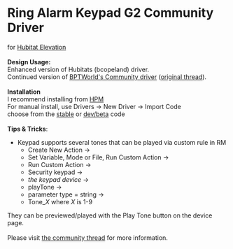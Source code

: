 # Ring Alarm Keypad G2 Community Driver
for <a href="https://hubitat.com/" target="_blank">Hubitat Elevation</a><br>
<br>
<b>Design Usage:</b><br>
Enhanced version of Hubitats (bcopeland) driver.<br>
Continued version of <a href='https://github.com/bptworld/Hubitat/tree/master/Drivers/Ring%20Alarm%20Keypad%20G2%20Community' target="_blank">BPTWorld's Community driver</a> (<a href="https://community.hubitat.com/t/82990" target="_blank">original thread</a>).<br>
<br>
<b>Installation</b><br>
I recommend installing from <a href="https://hubitatpackagemanager.hubitatcommunity.com/" target="_blank">HPM</a><br>
For manual install, use Drivers -> New Driver -> Import Code<br>
 choose from the <a href="https://raw.githubusercontent.com/jkister/hubitat/master/drivers/rakg2/rakg2-driver.groovy" target="_blank">stable</a> or <a href="https://raw.githubusercontent.com/jkister/hubitat/develop/drivers/rakg2/rakg2-driver.groovy" target="_blank">dev/beta</a> code<br>
<br>
<b>Tips & Tricks</b>:<br>
* Keypad supports several tones that can be played via custom rule in RM
  * Create New Action -> 
  * Set Variable, Mode or File, Run Custom Action -> 
  * Run Custom Action -> 
  * Security keypad -> 
  * <i>the keypad device</i> -> 
  * playTone -> 
  * parameter type = string -> 
  * Tone_<i>X</i> where <i>X</i> is 1-9

 They can be previewed/played with the Play Tone button on the device page. 
<br>
<br>
Please visit <a href='https://community.hubitat.com/t/107035' target="_blank">the community thread</a> for more information.
